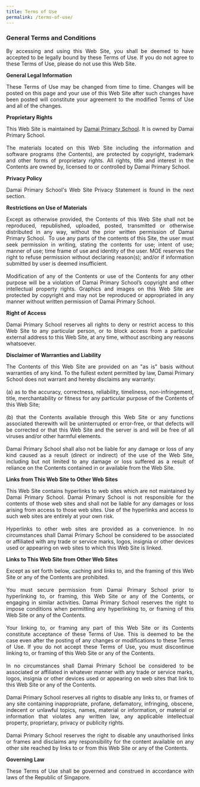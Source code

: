 ```yaml
---
title: Terms of Use
permalink: /terms-of-use/
---
```

### **General Terms and Conditions**
<div style="text-align:justify;">By accessing and using this Web Site, you shall be deemed to have accepted to be legally bound by these Terms of Use. If you do not agree to these Terms of Use, please do not use this Web Site.</div>

**General Legal Information**
<div style="text-align:justify;">These Terms of Use may be changed from time to time. Changes will be posted on this page and your use of this Web Site after such changes have been posted will constitute your agreement to the modified Terms of Use and all of the changes.</div>

**Proprietary Rights**
<div style="text-align:justify;">This Web Site is maintained by <u>Damai Primary School</u>. It is owned by Damai Primary School.
<br><br>
The materials located on this Web Site including the information and software programs (the Contents), are protected by copyright, trademark and other forms of proprietary rights. All rights, title and interest in the Contents are owned by, licensed to or controlled by Damai Primary School.</div>

**Privacy Policy**
<div style="text-align:justify;">Damai Primary School's  Web Site Privacy Statement is found in the next section.</div>

**Restrictions on Use of Materials**
<div style="text-align:justify;">Except as otherwise provided, the Contents of this Web Site shall not be reproduced, republished, uploaded, posted, transmitted or otherwise distributed in any way, without the prior written permission of Damai Primary School.  To use any parts of the contents of this Site, the user must seek permission in writing, stating the contents for use; intent of use; manner of use; time frame of use and identity of the user. MOE reserves the right to refuse permission without declaring reason(s); and/or if information submitted by user is deemed insufficient.
<br><br>Modification of any of the Contents or use of the Contents for any other purpose will be a violation of Damai Primary School’s copyright and other intellectual property rights. Graphics and images on this Web Site are protected by copyright and may not be reproduced or appropriated in any manner without written permission of Damai Primary School.</div>

**Right of Access**
<div style="text-align:justify;">Damai Primary School reserves all rights to deny or restrict access to this Web Site to any particular person, or to block access from a particular external address to this Web Site, at any time, without ascribing any reasons whatsoever.</div>

**Disclaimer of Warranties and Liability**
<div style="text-align:justify;">The Contents of this Web Site are provided on an "as is" basis without warranties of any kind. To the fullest extent permitted by law, Damai Primary School does not warrant and hereby disclaims any warranty:
<br><br>(a) as to the accuracy, correctness, reliability, timeliness, non-infringement, title, merchantability or fitness for any particular purpose of the Contents of this Web Site;<br><br>(b) that the Contents available through this Web Site or any functions associated therewith will be uninterrupted or error-free, or that defects will be corrected or that this Web Site and the server is and will be free of all viruses and/or other harmful elements.
<br><br>Damai Primary School shall also not be liable for any damage or loss of any kind caused as a result (direct or indirect) of the use of the Web Site, including but not limited to any damage or loss suffered as a result of reliance on the Contents contained in or available from the Web Site.</div>

**Links from This Web Site to Other Web Sites**
<div style="text-align:justify;">This Web Site contains hyperlinks to web sites which are not maintained by Damai Primary School. Damai Primary School is not responsible for the contents of those web sites and shall not be liable for any damages or loss arising from access to those web sites. Use of the hyperlinks and access to such web sites are entirely at your own risk.<br><br>Hyperlinks to other web sites are provided as a convenience. In no circumstances shall Damai Primary School be considered to be associated or affiliated with any trade or service marks, logos, insignia or other devices used or appearing on web sites to which this Web Site is linked.</div>

**Links to This Web Site from Other Web Sites**
<div style="text-align:justify;">Except as set forth below, caching and links to, and the framing of this Web Site or any of the Contents are prohibited.<br><br>You must secure permission from Damai Primary School prior to hyperlinking to, or framing, this Web Site or any of the Contents, or engaging in similar activities. Damai Primary School reserves the right to impose conditions when permitting any hyperlinking to, or framing of this Web Site or any of the Contents.<br><br>Your linking to, or framing any part of this Web Site or its Contents constitute acceptance of these Terms of Use. This is deemed to be the case even after the posting of any changes or modifications to these Terms of Use. If you do not accept these Terms of Use, you must discontinue linking to, or framing of this Web Site or any of the Contents.<br><br>In no circumstances shall Damai Primary School be considered to be associated or affiliated in whatever manner with any trade or service marks, logos, insignia or other devices used or appearing on web sites that link to this Web Site or any of the Contents.<br><br>Damai Primary School reserves all rights to disable any links to, or frames of any site containing inappropriate, profane, defamatory, infringing, obscene, indecent or unlawful topics, names, material or information, or material or information that violates any written law, any applicable intellectual property, proprietary, privacy or publicity rights.<br><br>Damai Primary School reserves the right to disable any unauthorised links or frames and disclaims any responsibility for the content available on any other site reached by links to or from this Web Site or any of the Contents.</div>

**Governing Law**
<div style="text-align:justify;">These Terms of Use shall be governed and construed in accordance with laws of the Republic of Singapore.</div>